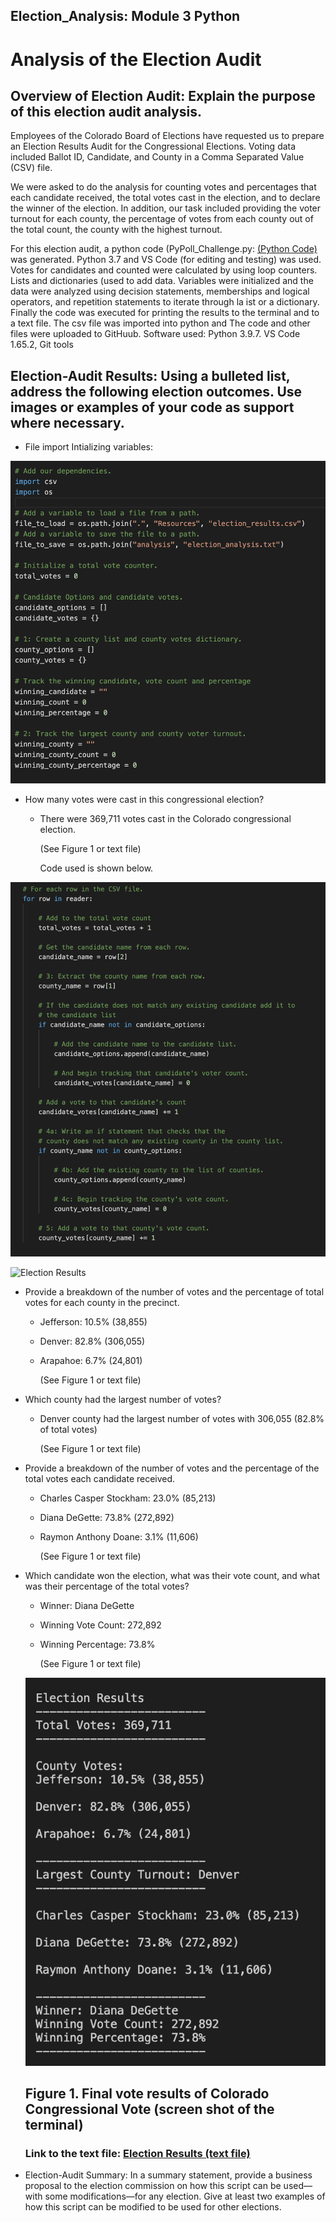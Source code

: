 ## Election_Analysis: Module 3 Python

# Analysis of the Election Audit

## Overview of Election Audit: Explain the purpose of this election audit analysis.
Employees of the Colorado Board of Elections have requested us to prepare an Election Results Audit for the Congressional Elections. Voting data included Ballot ID, Candidate, and County in a Comma Separated Value (CSV) file.

We were asked to do the analysis for counting votes and percentages that each candidate received, the total votes cast in the election, and to declare the winner of the election. In addition, our task included providing the voter turnout for each county, the percentage of votes from each county out of the total count, the county with the highest turnout. 

For this election audit, a python code (PyPoll_Challenge.py: [(Python Code)](PyPoll_Challenge.py) was generated. Python 3.7 and VS Code (for editing and testing) was used. Votes for candidates and counted were calculated by using loop counters. Lists and dictionaries (used to add data. Variables were initialized and the data were analyzed using decision statements, memberships and logical operators, and repetition statements to iterate through la ist or a dictionary. Finally the code was executed for printing the results to the terminal and to a text file. The csv file was imported into python and The code and other files were uploaded to GitHuub. Software used: Python 3.9.7. VS Code 1.65.2, Git tools


## Election-Audit Results: Using a bulleted list, address the following election outcomes. Use images or examples of your code as support where necessary.

- File import Intializing variables:

![Election Results-code](/resources/Initializing.png)

- How many votes were cast in this congressional election?
    - There were 369,711 votes cast in the Colorado congressional election.
  
      (See Figure 1 or text file)
      
      Code used is shown below.
      
![Election Results-code](/resources/Code_Counting_Votes.png)

![Election Results](/resources/Code-Election-Results.png.png)



- Provide a breakdown of the number of votes and the percentage of total votes for each county in the precinct. 
  
    - Jefferson: 10.5% (38,855)
  
    - Denver: 82.8% (306,055)
  
    - Arapahoe: 6.7% (24,801)
    
      (See Figure 1 or text file)
      
      

- Which county had the largest number of votes?

    - Denver county had the largest number of votes with 306,055 (82.8% of total votes)
  
      (See Figure 1 or text file)

- Provide a breakdown of the number of votes and the percentage of the total votes each candidate received.
  
    - Charles Casper Stockham: 23.0% (85,213)
  
    - Diana DeGette: 73.8% (272,892)
  
    - Raymon Anthony Doane: 3.1% (11,606)
  
      (See Figure 1 or text file)

- Which candidate won the election, what was their vote count, and what was their percentage of the total votes?
  
    - Winner: Diana DeGette
  
    - Winning Vote Count: 272,892
  
    - Winning Percentage: 73.8%
  
      (See Figure 1 or text file)
  
  ![Election Results](/resources/ElectionResults.png)
  
  ## Figure 1. Final vote results of Colorado Congressional Vote (screen shot of the terminal)
 
  ### Link to the text file: [Election Results (text file)](/resources/election_analysis.txt)

- Election-Audit Summary: In a summary statement, provide a business proposal to the election commission on how this script can be used—with some modifications—for any election. Give at least two examples of how this script can be modified to be used for other elections.
